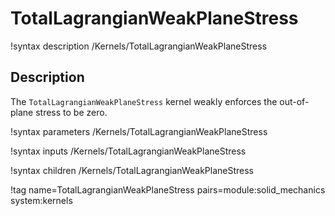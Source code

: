 # TotalLagrangianWeakPlaneStress

!syntax description /Kernels/TotalLagrangianWeakPlaneStress

## Description

The `TotalLagrangianWeakPlaneStress` kernel weakly enforces the out-of-plane stress to be zero.

!syntax parameters /Kernels/TotalLagrangianWeakPlaneStress

!syntax inputs /Kernels/TotalLagrangianWeakPlaneStress

!syntax children /Kernels/TotalLagrangianWeakPlaneStress

!tag name=TotalLagrangianWeakPlaneStress pairs=module:solid_mechanics system:kernels

